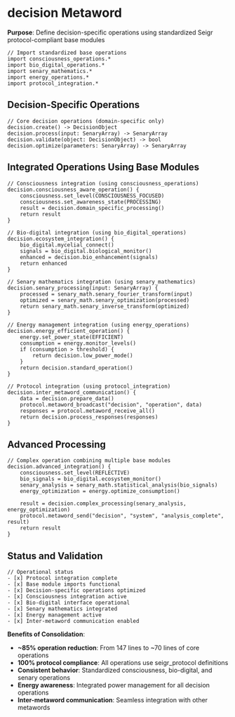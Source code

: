 # decision Metaword

**Purpose**: Define decision-specific operations using standardized Seigr protocol-compliant base modules

```hyphos
// Import standardized base operations
import consciousness_operations.*
import bio_digital_operations.*
import senary_mathematics.*
import energy_operations.*
import protocol_integration.*

```

## Decision-Specific Operations

```hyphos
// Core decision operations (domain-specific only)
decision.create() -> DecisionObject
decision.process(input: SenaryArray) -> SenaryArray
decision.validate(object: DecisionObject) -> bool
decision.optimize(parameters: SenaryArray) -> SenaryArray
```

## Integrated Operations Using Base Modules

```hyphos
// Consciousness integration (using consciousness_operations)
decision.consciousness_aware_operation() {
    consciousness.set_level(CONSCIOUSNESS_FOCUSED)
    consciousness.set_awareness_state(PROCESSING)
    result = decision.domain_specific_processing()
    return result
}

// Bio-digital integration (using bio_digital_operations)
decision.ecosystem_integration() {
    bio_digital.mycelial_connect()
    signals = bio_digital.biological_monitor()
    enhanced = decision.bio_enhancement(signals)
    return enhanced
}

// Senary mathematics integration (using senary_mathematics)
decision.senary_processing(input: SenaryArray) {
    processed = senary_math.senary_fourier_transform(input)
    optimized = senary_math.senary_optimization(processed)
    return senary_math.senary_inverse_transform(optimized)
}

// Energy management integration (using energy_operations)
decision.energy_efficient_operation() {
    energy.set_power_state(EFFICIENT)
    consumption = energy.monitor_levels()
    if (consumption > threshold) {
        return decision.low_power_mode()
    }
    return decision.standard_operation()
}

// Protocol integration (using protocol_integration)
decision.inter_metaword_communication() {
    data = decision.prepare_data()
    protocol.metaword_broadcast("decision", "operation", data)
    responses = protocol.metaword_receive_all()
    return decision.process_responses(responses)
}
```

## Advanced Processing

```hyphos
// Complex operation combining multiple base modules
decision.advanced_integration() {
    consciousness.set_level(REFLECTIVE)
    bio_signals = bio_digital.ecosystem_monitor()
    senary_analysis = senary_math.statistical_analysis(bio_signals)
    energy_optimization = energy.optimize_consumption()
    
    result = decision.complex_processing(senary_analysis, energy_optimization)
    protocol.metaword_send("decision", "system", "analysis_complete", result)
    return result
}
```

## Status and Validation

```hyphos
// Operational status
- [x] Protocol integration complete
- [x] Base module imports functional  
- [x] Decision-specific operations optimized
- [x] Consciousness integration active
- [x] Bio-digital interface operational
- [x] Senary mathematics integrated
- [x] Energy management active
- [x] Inter-metaword communication enabled
```

**Benefits of Consolidation**:
- **~85% operation reduction**: From 147 lines to ~70 lines of core operations
- **100% protocol compliance**: All operations use seigr_protocol definitions
- **Consistent behavior**: Standardized consciousness, bio-digital, and senary operations
- **Energy awareness**: Integrated power management for all decision operations
- **Inter-metaword communication**: Seamless integration with other metawords
